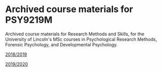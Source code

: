 # Archived course materials for PSY9219M

Archived course materials for Research Methods and Skills, for the University of Lincoln's MSc courses in Psychological Research Methods, Forensic Psychology, and Developmental Psychology.

[2018/2019](1819/README.html)

[2019/2020](1920/README.html)